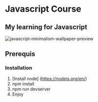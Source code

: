 # Javascript Course

## My learning for Javascript

![javascript-minimalism-wallpaper-preview](https://user-images.githubusercontent.com/58349137/123169411-2d387600-d471-11eb-9c5d-f4001135ddf2.jpg)

## Prerequis
### Installation

1. [Install node] (https://nodejs.org/en/)
3. npm install
4. npm run devserver
5. Enjoy
